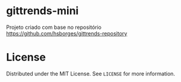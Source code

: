 # gittrends-mini
Projeto criado com base no repositório https://github.com/hsborges/gittrends-repository
# License
Distributed under the MIT License. See ```LICENSE``` for more information.
